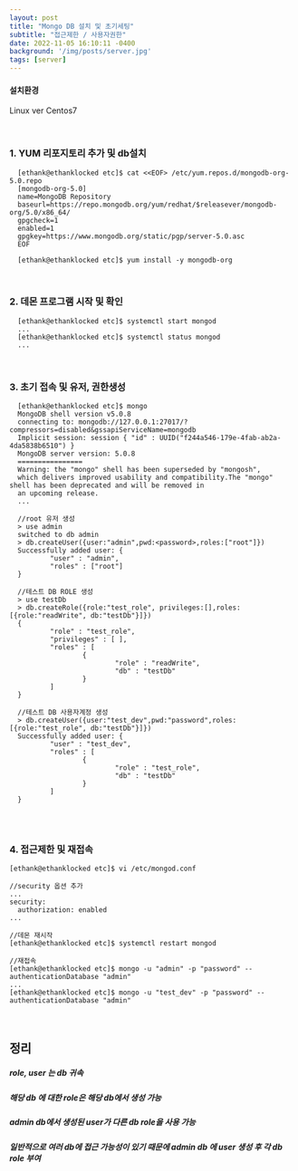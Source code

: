 ```yaml
---
layout: post
title: "Mongo DB 설치 및 초기세팅"
subtitle: "접근제한 / 사용자권한"
date: 2022-11-05 16:10:11 -0400
background: '/img/posts/server.jpg'
tags: [server]
---
```

#### 설치환경
Linux ver Centos7            

<br>

### 1. YUM 리포지토리 추가 및 db설치

``` console
  [ethank@ethanklocked etc]$ cat <<EOF> /etc/yum.repos.d/mongodb-org-5.0.repo
  [mongodb-org-5.0]
  name=MongoDB Repository
  baseurl=https://repo.mongodb.org/yum/redhat/$releasever/mongodb-org/5.0/x86_64/
  gpgcheck=1
  enabled=1
  gpgkey=https://www.mongodb.org/static/pgp/server-5.0.asc
  EOF
  
  [ethank@ethanklocked etc]$ yum install -y mongodb-org
```

<br>

### 2. 데몬 프로그램 시작 및 확인

``` console
  [ethank@ethanklocked etc]$ systemctl start mongod
  ...
  [ethank@ethanklocked etc]$ systemctl status mongod
  ...
```

<br>

### 3. 초기 접속 및 유저, 권한생성
``` console
  [ethank@ethanklocked etc]$ mongo
  MongoDB shell version v5.0.8
  connecting to: mongodb://127.0.0.1:27017/?compressors=disabled&gssapiServiceName=mongodb
  Implicit session: session { "id" : UUID("f244a546-179e-4fab-ab2a-4da5838b6510") }
  MongoDB server version: 5.0.8
  ================
  Warning: the "mongo" shell has been superseded by "mongosh",
  which delivers improved usability and compatibility.The "mongo" shell has been deprecated and will be removed in
  an upcoming release.
  ...
  
  //root 유저 생성
  > use admin 
  switched to db admin
  > db.createUser({user:"admin",pwd:<password>,roles:["root"]})
  Successfully added user: {
          "user" : "admin",
          "roles" : ["root"]
  }
  
  //테스트 DB ROLE 생성
  > use testDb 
  > db.createRole({role:"test_role", privileges:[],roles:[{role:"readWrite", db:"testDb"}]})
  {
          "role" : "test_role",
          "privileges" : [ ],
          "roles" : [
                  {
                          "role" : "readWrite",
                          "db" : "testDb"
                  }
          ]
  }
  
  //테스트 DB 사용자계정 생성
  > db.createUser({user:"test_dev",pwd:"password",roles:[{role:"test_role", db:"testDb"}]})
  Successfully added user: {
          "user" : "test_dev",
          "roles" : [
                  {
                          "role" : "test_role",
                          "db" : "testDb"
                  }
          ]
  }
  
```

<br>

### 4. 접근제한 및 재접속

``` console
[ethank@ethanklocked etc]$ vi /etc/mongod.conf

//security 옵션 추가
...
security:
  authorization: enabled
...

//데몬 재시작
[ethank@ethanklocked etc]$ systemctl restart mongod

//재접속
[ethank@ethanklocked etc]$ mongo -u "admin" -p "password" --authenticationDatabase "admin"
...
[ethank@ethanklocked etc]$ mongo -u "test_dev" -p "password" --authenticationDatabase "admin"
```

<br>

## 정리

##### role, user 는 db 귀속
##### 해당 db 에 대한 role은 해당 db에서 생성 가능
##### admin db에서 생성된 user가 다른 db role을 사용 가능
##### 일반적으로 여러 db에 접근 가능성이 있기 때문에 admin db 에 user 생성 후 각 db role 부여
